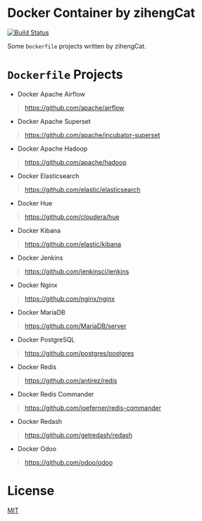 # Docker Container by zihengCat

[![Build Status](https://travis-ci.com/zihengCat/docker-container-by-zihengcat.svg?branch=master)](https://travis-ci.com/zihengCat/docker-container-by-zihengcat)

Some `Dockerfile` projects written by zihengCat.

# `Dockerfile` Projects

- Docker Apache Airflow

> https://github.com/apache/airflow

- Docker Apache Superset

> https://github.com/apache/incubator-superset

- Docker Apache Hadoop

> https://github.com/apache/hadoop

- Docker Elasticsearch

> https://github.com/elastic/elasticsearch

- Docker Hue

> https://github.com/cloudera/hue

- Docker Kibana

> https://github.com/elastic/kibana

- Docker Jenkins

> https://github.com/jenkinsci/jenkins

- Docker Nginx

> https://github.com/nginx/nginx

- Docker MariaDB

> https://github.com/MariaDB/server

- Docker PostgreSQL

> https://github.com/postgres/postgres

- Docker Redis

> https://github.com/antirez/redis

- Docker Redis Commander

> https://github.com/joeferner/redis-commander

- Docker Redash

> https://github.com/getredash/redash

- Docker Odoo

> https://github.com/odoo/odoo

# License

[MIT](./LICENSE)

